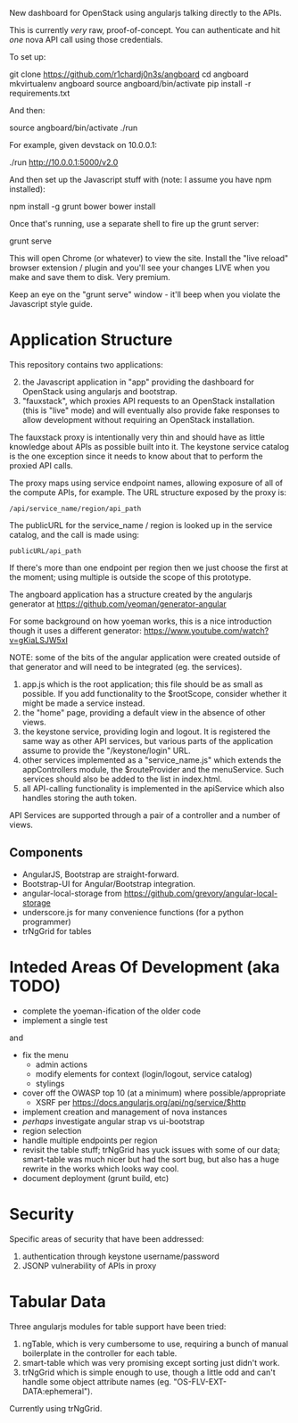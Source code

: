 New dashboard for OpenStack using angularjs talking directly to the APIs.

This is currently *very* raw, proof-of-concept. You can authenticate and
hit *one* nova API call using those credentials.


To set up:

  git clone https://github.com/r1chardj0n3s/angboard
  cd angboard
  mkvirtualenv angboard
  source angboard/bin/activate
  pip install -r requirements.txt

And then:

  source angboard/bin/activate
  ./run <URL to keystone API>

For example, given devstack on 10.0.0.1:

  ./run http://10.0.0.1:5000/v2.0

And then set up the Javascript stuff with (note: I assume you have npm
installed):

  npm install -g grunt bower
  bower install

Once that's running, use a separate shell to fire up the grunt server:

  grunt serve

This will open Chrome (or whatever) to view the site. Install the "live
reload" browser extension / plugin and you'll see your changes LIVE when you
make and save them to disk. Very premium.

Keep an eye on the "grunt serve" window - it'll beep when you violate the
Javascript style guide.


Application Structure
=====================

This repository contains two applications:

2. the Javascript application in "app" providing the dashboard for
   OpenStack using angularjs and bootstrap.
1. "fauxstack", which proxies API requests to an OpenStack installation
   (this is "live" mode) and will eventually also provide fake responses
   to allow development without requiring an OpenStack installation.

The fauxstack proxy is intentionally very thin and should have as little
knowledge about APIs as possible built into it. The keystone service catalog
is the one exception since it needs to know about that to perform the proxied
API calls.

The proxy maps using service endpoint names, allowing exposure of all of the
compute APIs, for example. The URL structure exposed by the proxy is:

    /api/service_name/region/api_path

The publicURL for the service_name / region is looked up in the
service catalog, and the call is made using:

    publicURL/api_path

If there's more than one endpoint per region then we just choose the first
at the moment; using multiple is outside the scope of this prototype.

The angboard application has a structure created by the angularjs generator 
at <https://github.com/yeoman/generator-angular>

For some background on how yoeman works, this is a nice introduction though
it uses a different generator: <https://www.youtube.com/watch?v=gKiaLSJW5xI>

NOTE: some of the bits of the angular application were created outside of
that generator and will need to be integrated (eg. the services).

1. app.js which is the root application; this file should be as small as
   possible. If you add functionality to the $rootScope, consider whether it
   might be made a service instead.
2. the "home" page, providing a default view in the absence of other views.
3. the keystone service, providing login and logout. It is registered the
   same way as other API services, but various parts of the application
   assume to provide the "/keystone/login" URL.
4. other services implemented as a "service_name.js" which extends the
   appControllers module, the $routeProvider and the menuService. Such
   services should also be added to the <link> list in index.html.
5. all API-calling functionality is implemented in the apiService which also
   handles storing the auth token.

API Services are supported through a pair of a controller and a number of
views.


Components
----------

* AngularJS, Bootstrap are straight-forward.
* Bootstrap-UI for Angular/Bootstrap integration.
* angular-local-storage from https://github.com/grevory/angular-local-storage
* underscore.js for many convenience functions (for a python programmer)
* trNgGrid for tables


Inteded Areas Of Development (aka TODO)
=======================================

* complete the yoeman-ification of the older code
* implement a single test

and

* fix the menu
  * admin actions
  * modify elements for context (login/logout, service catalog)
  * stylings
* cover off the OWASP top 10 (at a minimum) where possible/appropriate
  * XSRF per https://docs.angularjs.org/api/ng/service/$http 
* implement creation and management of nova instances
* *perhaps* investigate angular strap vs ui-bootstrap
* region selection
* handle multiple endpoints per region
* revisit the table stuff; trNgGrid has yuck issues with some of our data;
  smart-table was much nicer but had the sort bug, but also has a huge
  rewrite in the works which looks way cool.
* document deployment (grunt build, etc)


Security
========

Specific areas of security that have been addressed:

1. authentication through keystone username/password
2. JSONP vulnerability of APIs in proxy



Tabular Data
============

Three angularjs modules for table support have been tried:

1. ngTable, which is very cumbersome to use, requiring a bunch of manual
   boilerplate in the controller for each table.
2. smart-table which was very promising except sorting just didn't work.
3. trNgGrid which is simple enough to use, though a little odd and can't
   handle some object attribute names (eg. "OS-FLV-EXT-DATA:ephemeral").

Currently using trNgGrid.
